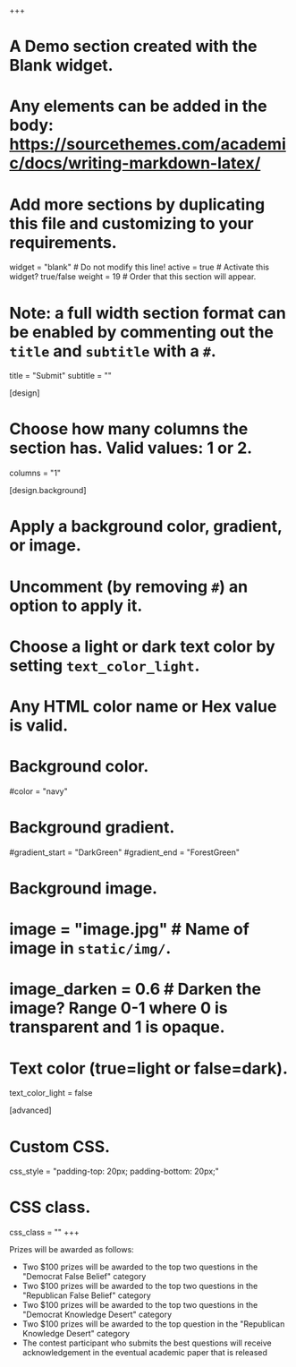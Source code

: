 +++
# A Demo section created with the Blank widget.
# Any elements can be added in the body: https://sourcethemes.com/academic/docs/writing-markdown-latex/
# Add more sections by duplicating this file and customizing to your requirements.

widget = "blank"  # Do not modify this line!
active = true  # Activate this widget? true/false
weight = 19  # Order that this section will appear.

# Note: a full width section format can be enabled by commenting out the `title` and `subtitle` with a `#`.
title = "Submit"
subtitle = ""

[design]
  # Choose how many columns the section has. Valid values: 1 or 2.
  columns = "1"

[design.background]
  # Apply a background color, gradient, or image.
  #   Uncomment (by removing `#`) an option to apply it.
  #   Choose a light or dark text color by setting `text_color_light`.
  #   Any HTML color name or Hex value is valid.

  # Background color.
  #color = "navy"

  # Background gradient.
  #gradient_start = "DarkGreen"
  #gradient_end = "ForestGreen"

  # Background image.
  # image = "image.jpg"  # Name of image in `static/img/`.
  # image_darken = 0.6  # Darken the image? Range 0-1 where 0 is transparent and 1 is opaque.

  # Text color (true=light or false=dark).
  text_color_light = false

[advanced]
 # Custom CSS.
 css_style = "padding-top: 20px; padding-bottom: 20px;"

 # CSS class.
 css_class = ""
+++

Prizes will be awarded as follows:

* Two $100 prizes will be awarded to the top two questions in the "Democrat False Belief" category
* Two $100 prizes will be awarded to the top two questions in the "Republican False Belief" category
* Two $100 prizes will be awarded to the top two questions in the "Democrat Knowledge Desert" category
* Two $100 prizes will be awarded to the top question in the "Republican Knowledge Desert" category
* The contest participant who submits the best questions will receive acknowledgement in the eventual academic paper that is released

